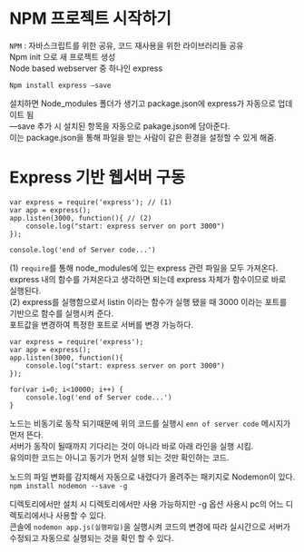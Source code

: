 # NPM 프로젝트 시작하기

`NPM` : 자바스크립트를 위한 공유, 코드 재사용을 위한 라이브러리들 공유 <br>
Npm init 으로 새 프로젝트 생성<br>
Node based webserver 중 하나인 express 

`Npm install express —save`

설치하면 Node_modules 폴더가 생기고 package.json에 express가 자동으로 업데이트 됨<br>
—save 추가 시 설치된 항목을 자동으로 pakage.json에 담아준다. <br>
이는 package.json을 통해 파일을 받는 사람이 같은 환경을 설정할 수 있게 해줌.

# Express 기반 웹서버 구동

```
var express = require('express'); // (1)
var app = express();
app.listen(3000, function(){ // (2)
    console.log("start: express server on port 3000")
});

console.log('end of Server code...')
```

(1) `require`를 통해 node_modules에 있는 express 관련 파일을 모두 가져온다.<br>
     express 내의 함수를 가져온다고 생각하면 되는데 express 자체가 함수이므로 바로 실행된다.<br>
(2) express를  실행함으로서 listin 이라는 함수가 실행 됐을 때 3000 이라는 포트를 기반으로 함수를 실행시켜 준다.<br>
    포트값을 변경하여 특정한 포트로 서버를 변경 가능하다.<br>

```
var express = require('express');
var app = express();
app.listen(3000, function(){
    console.log("start: express server on port 3000")
});

for(var i=0; i<10000; i++) {
    console.log('end of Server code...')
}
```

노드는 비동기로 동작 되기때문에 위의 코드를 실행시 `enn of server code` 메시지가 먼저 뜬다.<br>
서버가 동작이 될때까지 기다리는 것이 아니라 바로 아래 라인을 실행 시킴.<br>
유의미한 코드는 아니고 동기가 먼저 실행 되는 것만 확인하는 코드.<br>


노드의 파일 변화를 감지해서 자동으로 내렸다가 올려주는 패키지로 Nodemon이 있다.<br>
`npm install nodemon --save -g`

디렉토리에서만 설치 시 디렉토리에서만 사용 가능하지만 -g 옵션 사용시 pc의 어느 디렉토리에서나 사용할 수 있다. <br>
콘솔에 `nodemon app.js(실행파일)`을 실행시켜 코드의 변경에 따라 실시간으로 서버가 수정되고 자동으로 실행되는 것을 확인 할 수 있다.<br>
